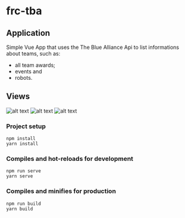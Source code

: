# frc-tba


## Application
Simple Vue App that uses the The Blue Alliance Api to list informations about teams, such as:
- all team awards; 
- events and
- robots.

## Views

![alt text](https://i.imgur.com/WzFZP0C.png)
![alt text](https://i.imgur.com/M2Swngu.png)
![alt text](https://i.imgur.com/alxCnQa.png)


### Project setup
```
npm install
yarn install
```

### Compiles and hot-reloads for development
```
npm run serve
yarn serve
```

### Compiles and minifies for production
```
npm run build
yarn build
```
